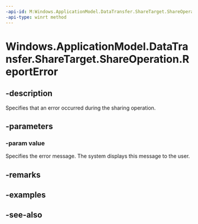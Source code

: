 ----api-id: M:Windows.ApplicationModel.DataTransfer.ShareTarget.ShareOperation.ReportError(System.String)
-api-type: winrt method
---<!-- Method syntaxpublic void ReportError(System.String value)--># Windows.ApplicationModel.DataTransfer.ShareTarget.ShareOperation.ReportError## -descriptionSpecifies that an error occurred during the sharing operation.## -parameters### -param valueSpecifies the error message. The system displays this message to the user.## -remarks## -examples## -see-also